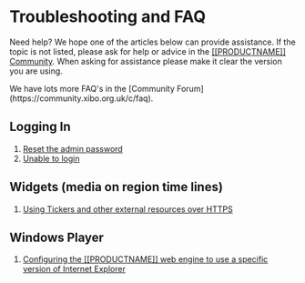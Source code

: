 <!--toc=getting_started-->
# Troubleshooting and FAQ
Need help? We hope one of the articles below can provide assistance. If the topic is not listed, please ask for help or advice in the [[[PRODUCTNAME]] Community]([[PRODUCTSUPPORTURL]]). When asking for assistance please make it clear the version you are using.

<nonwhite>
We have lots more FAQ's in the [Community Forum](https://community.xibo.org.uk/c/faq).
</nonwhite>

## Logging In
1. [Reset the admin password](faq_reset_admin_password.html)
2. [Unable to login](faq_enable_cookies.html)

## Widgets (media on region time lines)
1. [Using Tickers and other external resources over HTTPS](faq_curl_configuration.html)

## Windows Player
1. [Configuring the [[PRODUCTNAME]] web engine to use a specific version of Internet Explorer](faq_webbrowser_emulation.html)